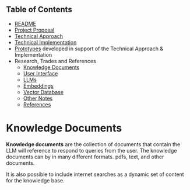 ## Table of Contents

 - [README](../README.md)
 - [Project Proposal](project_proposal.md)
 - [Technical Approach](technical_approach.md)
 - [Technical Implementation](../technical_implementation.md)
 - [Prototypes](../Prototypes/README.md) developed in support of the Technical Approach & Implementation
 - Research, Trades and References
   - [Knowledge Documents](knowledge_documents.md)
   - [User Interface](user_interface.md)
   - [LLMs](LLMs.md)
   - [Embeddings](embedding.md)
   - [Vector Database](vectorDB.md)
   - [Other Notes](misc_notes.md)
   - [References](references.md)


# Knowledge Documents

**Knowledge documents** are the collection of documents that contain the LLM will reference to respond to queries from the user.  The knowledge documents can by in many different formats.  pdfs, text, and other documents.

It is also possible to include internet searches as a dynamic set of content for the knowledge base.

